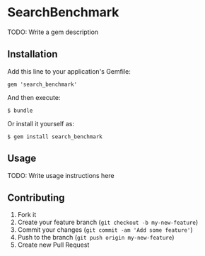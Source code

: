 # SearchBenchmark

TODO: Write a gem description

## Installation

Add this line to your application's Gemfile:

    gem 'search_benchmark'

And then execute:

    $ bundle

Or install it yourself as:

    $ gem install search_benchmark

## Usage

TODO: Write usage instructions here

## Contributing

1. Fork it
2. Create your feature branch (`git checkout -b my-new-feature`)
3. Commit your changes (`git commit -am 'Add some feature'`)
4. Push to the branch (`git push origin my-new-feature`)
5. Create new Pull Request
